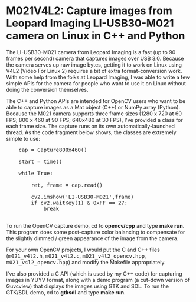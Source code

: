 # M021V4L2: Capture images from Leopard Imaging LI-USB30-M021 camera on Linux in C++ and Python

The LI-USB30-M021 camera from Leopard Imaging is a fast (up to 90 frames per
second) camera that captures images over USB 3.0.  Because the camera serves up
raw image bytes, getting it to work on Linux using V4L2 (Video For Linux 2)
requires a bit of extra format-conversion work.  With some help from the folks
at Leopard Imaging, I was able to write a few simple APIs for the camera for
people who want to use it on Linux without doing the conversion themselves.

The C++ and Python APIs are intended for OpenCV users who want to be able to
capture images as a Mat object (C++) or NumPy array (Python).  Because the M021
camera supports three frame sizes (1280 x 720 at 60 FPS; 800 x 460 at 90 FPS;
640x480 at 30 FPS), I've provided a class for each frame size. The capture runs
on its own automatically-launched thread. As the code fragment below shows,
the classes are extremely simple to use:

<pre>
    cap = Capture800x460()

    start = time()

    while True:

        ret, frame = cap.read()

        cv2.imshow('LI-USB30-M021',frame)
        if cv2.waitKey(1) & 0xFF == 27:
            break
 </pre>

To run the OpenCV capture demo, cd to <b>opencv/cpp</b> and type <b>make
run</b>.  This program does some post-capture color balancing to compensate for
the slightly dimmed / green appearance of the image from the camera.

For your own OpenCV projects, I would put the C and C++ files
(<tt>m021\_v4l2.h</tt>, <tt>m021\_v4l2.c</tt>, <tt>m021\_v4l2\_opencv.hpp</tt>,
<tt>m021\_v4l2\_opencv.hpp</tt>) and modify the Makefile appropriately.

I've also provided a C API (which is used by my C++ code) for capturing images
in YUYV format, along with a demo program (a cut-down version of Guvcview) that
displays the images using GTK and SDL.  To run the GTK/SDL demo, cd to
<b>gtksdl</b> and type <b>make run</b>.
